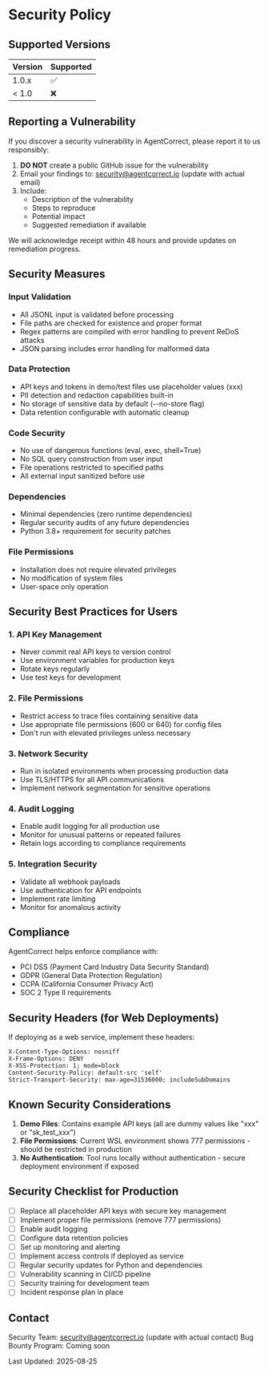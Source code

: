 # Security Policy

## Supported Versions

| Version | Supported          |
| ------- | ------------------ |
| 1.0.x   | :white_check_mark: |
| < 1.0   | :x:                |

## Reporting a Vulnerability

If you discover a security vulnerability in AgentCorrect, please report it to us responsibly:

1. **DO NOT** create a public GitHub issue for the vulnerability
2. Email your findings to: security@agentcorrect.io (update with actual email)
3. Include:
   - Description of the vulnerability
   - Steps to reproduce
   - Potential impact
   - Suggested remediation if available

We will acknowledge receipt within 48 hours and provide updates on remediation progress.

## Security Measures

### Input Validation
- All JSONL input is validated before processing
- File paths are checked for existence and proper format
- Regex patterns are compiled with error handling to prevent ReDoS attacks
- JSON parsing includes error handling for malformed data

### Data Protection
- API keys and tokens in demo/test files use placeholder values (xxx)
- PII detection and redaction capabilities built-in
- No storage of sensitive data by default (--no-store flag)
- Data retention configurable with automatic cleanup

### Code Security
- No use of dangerous functions (eval, exec, shell=True)
- No SQL query construction from user input
- File operations restricted to specified paths
- All external input sanitized before use

### Dependencies
- Minimal dependencies (zero runtime dependencies)
- Regular security audits of any future dependencies
- Python 3.8+ requirement for security patches

### File Permissions
- Installation does not require elevated privileges
- No modification of system files
- User-space only operation

## Security Best Practices for Users

### 1. API Key Management
- Never commit real API keys to version control
- Use environment variables for production keys
- Rotate keys regularly
- Use test keys for development

### 2. File Permissions
- Restrict access to trace files containing sensitive data
- Use appropriate file permissions (600 or 640) for config files
- Don't run with elevated privileges unless necessary

### 3. Network Security
- Run in isolated environments when processing production data
- Use TLS/HTTPS for all API communications
- Implement network segmentation for sensitive operations

### 4. Audit Logging
- Enable audit logging for all production use
- Monitor for unusual patterns or repeated failures
- Retain logs according to compliance requirements

### 5. Integration Security
- Validate all webhook payloads
- Use authentication for API endpoints
- Implement rate limiting
- Monitor for anomalous activity

## Compliance

AgentCorrect helps enforce compliance with:
- PCI DSS (Payment Card Industry Data Security Standard)
- GDPR (General Data Protection Regulation)
- CCPA (California Consumer Privacy Act)
- SOC 2 Type II requirements

## Security Headers (for Web Deployments)

If deploying as a web service, implement these headers:
```
X-Content-Type-Options: nosniff
X-Frame-Options: DENY
X-XSS-Protection: 1; mode=block
Content-Security-Policy: default-src 'self'
Strict-Transport-Security: max-age=31536000; includeSubDomains
```

## Known Security Considerations

1. **Demo Files**: Contains example API keys (all are dummy values like "xxx" or "sk_test_xxx")
2. **File Permissions**: Current WSL environment shows 777 permissions - should be restricted in production
3. **No Authentication**: Tool runs locally without authentication - secure deployment environment if exposed

## Security Checklist for Production

- [ ] Replace all placeholder API keys with secure key management
- [ ] Implement proper file permissions (remove 777 permissions)
- [ ] Enable audit logging
- [ ] Configure data retention policies
- [ ] Set up monitoring and alerting
- [ ] Implement access controls if deployed as service
- [ ] Regular security updates for Python and dependencies
- [ ] Vulnerability scanning in CI/CD pipeline
- [ ] Security training for development team
- [ ] Incident response plan in place

## Contact

Security Team: security@agentcorrect.io (update with actual contact)
Bug Bounty Program: Coming soon

Last Updated: 2025-08-25